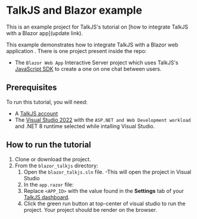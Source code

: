# TalkJS and Blazor example

This is an example project for TalkJS's tutorial on [how to integrate TalkJS with a Blazor app](update link).

This example demonstrates how to integrate TalkJS with a Blazor web application . There is one project present inside the repo:

- The `Blazor Web App` Interactive Server project which uses TalkJS's [JavaScript SDK](https://talkjs.com/docs/Getting_Started/JavaScript_SDK) to create a one on one chat between users.

## Prerequisites

To run this tutorial, you will need:

- A [TalkJS account](https://talkjs.com/dashboard/login)
- The [Visual Studio 2022](https://visualstudio.microsoft.com/vs/community/) with the `ASP.NET and Web Development workload` and .NET 8 runtime selected while intalling Visual Studio.

## How to run the tutorial

1. Clone or download the project.
1. From the `blazor_talkjs` directory:
   1. Open the `blazor_talkjs.sln` file.
   -This will open the project in Visual Studio
   1. In the `app.razor` file:
   1. Replace `<APP_ID>` with the value found in the **Settings** tab of your [TalkJS dashboard](https://talkjs.com/dashboard/login). 
   1. Click the green run button at top-center of visual studio to run the project. Your project should be render on the browser.
